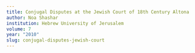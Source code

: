 ```yaml
---
title: Conjugal Disputes at the Jewish Court of 18th Century Altona
author: Noa Shashar
institution: Hebrew University of Jerusalem
volume: 7
year: "2010"
slug: conjugal-disputes-jewish-court
---
```

